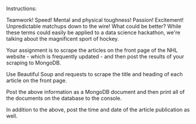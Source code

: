 Instructions:

Teamwork! Speed! Mental and physical toughness! Passion! Excitement! Unpredictable matchups down to the wire! What could be better? While these terms could easily be applied to a data science hackathon, we're talking about the magnificent sport of hockey.

Your assignment is to scrape the articles on the front page of the NHL website - which is frequently updated - and then post the results of your scraping to MongoDB.

Use Beautiful Soup and requests to scrape the title and heading of each article on the front page.

Post the above information as a MongoDB document and then print all of the documents on the database to the console.

In addition to the above, post the time and date of the article publication as well.